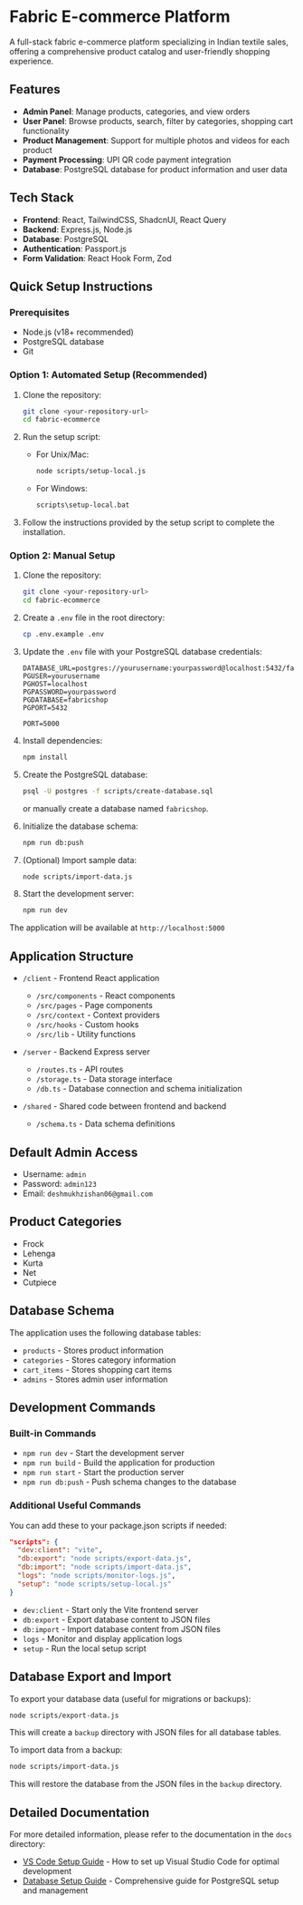 # Fabric E-commerce Platform

A full-stack fabric e-commerce platform specializing in Indian textile sales, offering a comprehensive product catalog and user-friendly shopping experience.

## Features

- **Admin Panel**: Manage products, categories, and view orders
- **User Panel**: Browse products, search, filter by categories, shopping cart functionality
- **Product Management**: Support for multiple photos and videos for each product
- **Payment Processing**: UPI QR code payment integration
- **Database**: PostgreSQL database for product information and user data

## Tech Stack

- **Frontend**: React, TailwindCSS, ShadcnUI, React Query
- **Backend**: Express.js, Node.js
- **Database**: PostgreSQL
- **Authentication**: Passport.js
- **Form Validation**: React Hook Form, Zod

## Quick Setup Instructions

### Prerequisites

- Node.js (v18+ recommended)
- PostgreSQL database
- Git

### Option 1: Automated Setup (Recommended)

1. Clone the repository:
   ```bash
   git clone <your-repository-url>
   cd fabric-ecommerce
   ```

2. Run the setup script:
   - For Unix/Mac:
     ```bash
     node scripts/setup-local.js
     ```
   - For Windows:
     ```bash
     scripts\setup-local.bat
     ```

3. Follow the instructions provided by the setup script to complete the installation.

### Option 2: Manual Setup

1. Clone the repository:
   ```bash
   git clone <your-repository-url>
   cd fabric-ecommerce
   ```

2. Create a `.env` file in the root directory:
   ```bash
   cp .env.example .env
   ```

3. Update the `.env` file with your PostgreSQL database credentials:
   ```
   DATABASE_URL=postgres://yourusername:yourpassword@localhost:5432/fabricshop
   PGUSER=yourusername
   PGHOST=localhost
   PGPASSWORD=yourpassword
   PGDATABASE=fabricshop
   PGPORT=5432

   PORT=5000
   ```

4. Install dependencies:
   ```bash
   npm install
   ```

5. Create the PostgreSQL database:
   ```bash
   psql -U postgres -f scripts/create-database.sql
   ```
   or manually create a database named `fabricshop`.

6. Initialize the database schema:
   ```bash
   npm run db:push
   ```

7. (Optional) Import sample data:
   ```bash
   node scripts/import-data.js
   ```

8. Start the development server:
   ```bash
   npm run dev
   ```

The application will be available at `http://localhost:5000`

## Application Structure

- `/client` - Frontend React application
  - `/src/components` - React components
  - `/src/pages` - Page components
  - `/src/context` - Context providers
  - `/src/hooks` - Custom hooks
  - `/src/lib` - Utility functions

- `/server` - Backend Express server
  - `/routes.ts` - API routes
  - `/storage.ts` - Data storage interface
  - `/db.ts` - Database connection and schema initialization

- `/shared` - Shared code between frontend and backend
  - `/schema.ts` - Data schema definitions

## Default Admin Access

- Username: `admin`
- Password: `admin123`
- Email: `deshmukhzishan06@gmail.com`

## Product Categories

- Frock
- Lehenga
- Kurta
- Net
- Cutpiece

## Database Schema

The application uses the following database tables:

- `products` - Stores product information
- `categories` - Stores category information
- `cart_items` - Stores shopping cart items
- `admins` - Stores admin user information

## Development Commands

### Built-in Commands
- `npm run dev` - Start the development server
- `npm run build` - Build the application for production
- `npm run start` - Start the production server
- `npm run db:push` - Push schema changes to the database

### Additional Useful Commands
You can add these to your package.json scripts if needed:

```json
"scripts": {
  "dev:client": "vite",
  "db:export": "node scripts/export-data.js",
  "db:import": "node scripts/import-data.js",
  "logs": "node scripts/monitor-logs.js",
  "setup": "node scripts/setup-local.js"
}
```

- `dev:client` - Start only the Vite frontend server
- `db:export` - Export database content to JSON files
- `db:import` - Import database content from JSON files
- `logs` - Monitor and display application logs
- `setup` - Run the local setup script

## Database Export and Import

To export your database data (useful for migrations or backups):

```bash
node scripts/export-data.js
```

This will create a `backup` directory with JSON files for all database tables.

To import data from a backup:

```bash
node scripts/import-data.js
```

This will restore the database from the JSON files in the `backup` directory.

## Detailed Documentation

For more detailed information, please refer to the documentation in the `docs` directory:

- [VS Code Setup Guide](docs/vscode-setup.md) - How to set up Visual Studio Code for optimal development
- [Database Setup Guide](docs/database-setup.md) - Comprehensive guide for PostgreSQL setup and management